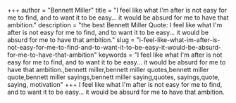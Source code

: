 +++
author = "Bennett Miller"
title = "I feel like what I'm after is not easy for me to find, and to want it to be easy... it would be absurd for me to have that ambition."
description = "the best Bennett Miller Quote: I feel like what I'm after is not easy for me to find, and to want it to be easy... it would be absurd for me to have that ambition."
slug = "i-feel-like-what-im-after-is-not-easy-for-me-to-find-and-to-want-it-to-be-easy-it-would-be-absurd-for-me-to-have-that-ambition"
keywords = "I feel like what I'm after is not easy for me to find, and to want it to be easy... it would be absurd for me to have that ambition.,bennett miller,bennett miller quotes,bennett miller quote,bennett miller sayings,bennett miller saying,quotes, sayings,quote, saying, motivation"
+++
I feel like what I'm after is not easy for me to find, and to want it to be easy... it would be absurd for me to have that ambition.
